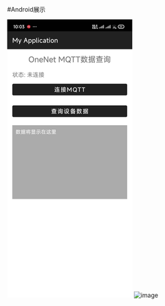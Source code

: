 #Android展示

![image](https://github.com/yjoo204/a1/blob/master/7686b4488395c7fb495fec0443078800_0.jpg)
![image]()
